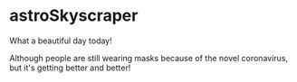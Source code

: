 # astroSkyscraper

What a beautiful day today!

Although people are still wearing masks because of the novel coronavirus, but it's getting better and better!
